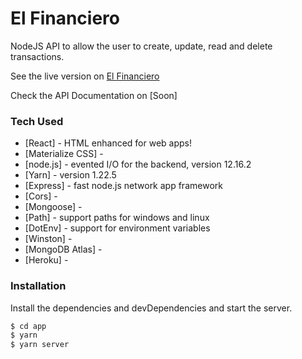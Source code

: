 # El Financiero

NodeJS API to allow the user to create, update, read and delete transactions.

See the live version on [El Financiero](https://fullstack-desafio-final-igti.herokuapp.com/)

Check the API Documentation on [Soon]

### Tech Used

* [React] - HTML enhanced for web apps!
* [Materialize CSS] - 
* [node.js] - evented I/O for the backend, version 12.16.2
* [Yarn] - version 1.22.5
* [Express] - fast node.js network app framework 
* [Cors] - 
* [Mongoose] -
* [Path] - support paths for windows and linux
* [DotEnv] - support for environment variables
* [Winston] - 
* [MongoDB Atlas] - 
* [Heroku] - 

### Installation

Install the dependencies and devDependencies and start the server.

```sh
$ cd app
$ yarn
$ yarn server
```
